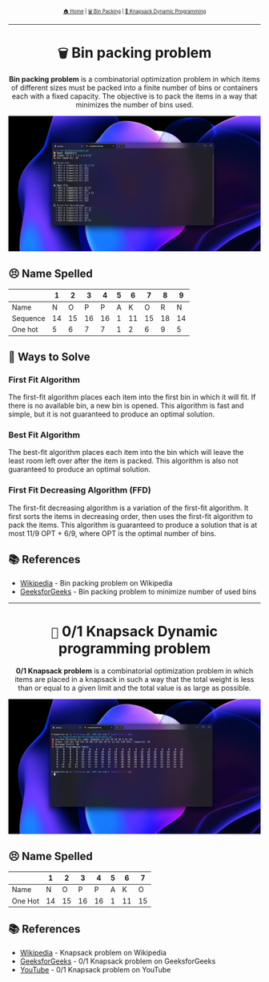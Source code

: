 <div align="center">
    <sub>
        <sup>
            <a href="README.md">🏠 Home</a> | <a href="BinPacking">🗑️ Bin Packing</a> | <a href="KnapsackDynamicProgramming">🎒 Knapsack Dynamic Programming</a>
        </sup>
    </sub>
</div>

---

<div align="center">
    <h1><code>🗑️</code> Bin packing problem</h1>
    <p>
        <strong>Bin packing problem</strong> is a combinatorial optimization problem in which items of different sizes must be packed into a finite number of bins or containers each with a fixed capacity. The objective is to pack the items in a way that minimizes the number of bins used.
    </p>
    <p>
        <img src="./BinPacking/preview.png" alt="Bin packing problem" />
    </p>
</div>

## 😣 Name Spelled

|          | 1   | 2   | 3   | 4   | 5   | 6   | 7   | 8   | 9   |
| -------- | --- | --- | --- | --- | --- | --- | --- | --- | --- |
| Name     | N   | O   | P   | P   | A   | K   | O   | R   | N   |
| Sequence | 14  | 15  | 16  | 16  | 1   | 11  | 15  | 18  | 14  |
| One hot  | 5   | 6   | 7   | 7   | 1   | 2   | 6   | 9   | 5   |

## 📝 Ways to Solve

### First Fit Algorithm

The first-fit algorithm places each item into the first bin in which it will fit. If there is no available bin, a new bin is opened. This algorithm is fast and simple, but it is not guaranteed to produce an optimal solution.

### Best Fit Algorithm

The best-fit algorithm places each item into the bin which will leave the least room left over after the item is packed. This algorithm is also not guaranteed to produce an optimal solution.

### First Fit Decreasing Algorithm (FFD)

The first-fit decreasing algorithm is a variation of the first-fit algorithm. It first sorts the items in decreasing order, then uses the first-fit algorithm to pack the items. This algorithm is guaranteed to produce a solution that is at most 11/9 OPT + 6/9, where OPT is the optimal number of bins.

## 📚 References

- [Wikipedia](https://en.wikipedia.org/wiki/Bin_packing_problem) - Bin packing problem on Wikipedia
- [GeeksforGeeks](https://www.geeksforgeeks.org/bin-packing-problem-minimize-number-of-used-bins/) - Bin packing problem to minimize number of used bins

---

<div align="center">
    <h1><code>🎒</code> 0/1 Knapsack Dynamic programming problem</h1>
    <p>
        <strong>0/1 Knapsack problem</strong> is a combinatorial optimization problem in which items are placed in a knapsack in such a way that the total weight is less than or equal to a given limit and the total value is as large as possible.
    </p>
    <p>
        <img src="./KnapsackDynamicProgramming/preview.png" alt="0/1 Knapsack problem" />
    </p>
</div>

## 😣 Name Spelled

|         | 1   | 2   | 3   | 4   | 5   | 6   | 7   |
| ------- | --- | --- | --- | --- | --- | --- | --- |
| Name    | N   | O   | P   | P   | A   | K   | O   |
| One Hot | 14  | 15  | 16  | 16  | 1   | 11  | 15  |

## 📚 References

- [Wikipedia](https://en.wikipedia.org/wiki/Knapsack_problem) - Knapsack problem on Wikipedia
- [GeeksforGeeks](https://www.geeksforgeeks.org/0-1-knapsack-problem-dp-10/) - 0/1 Knapsack problem on GeeksforGeeks
- [YouTube](https://www.youtube.com/watch?v=8LusJS5-AGo) - 0/1 Knapsack problem on YouTube
